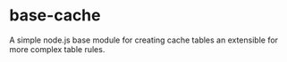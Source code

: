 base-cache
==========

A simple node.js base module for creating cache tables an extensible for more complex table rules.
